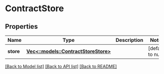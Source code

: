 # ContractStore

## Properties
Name | Type | Description | Notes
------------ | ------------- | ------------- | -------------
**store** | [**Vec<::models::ContractStoreStore>**](ContractStore_store.md) |  | [default to null]

[[Back to Model list]](../README.md#documentation-for-models) [[Back to API list]](../README.md#documentation-for-api-endpoints) [[Back to README]](../README.md)


